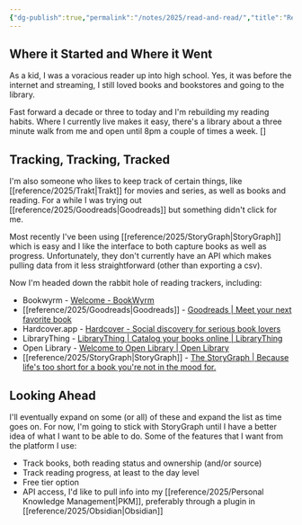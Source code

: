 ```yaml
---
{"dg-publish":true,"permalink":"/notes/2025/read-and-read/","title":"Read and Read","tags":["tracking","metrics","reading"],"created":"2025-08-05 17:00:45","updated":"2025-08-09T20:07:37-04:00"}
---
```


## Where it Started and Where it Went

As a kid, I was a voracious reader up into high school. Yes, it was before the internet and streaming, I still loved books and bookstores and going to the library.

Fast forward a decade or three to today and I'm rebuilding my reading habits. Where I currently live makes it easy, there's a library about a three minute walk from me and open until 8pm a couple of times a week.
[]
## Tracking, Tracking, Tracked

I'm also someone who likes to keep track of certain things, like [[reference/2025/Trakt\|Trakt]] for movies and series, as well as books and reading. For a while I was trying out [[reference/2025/Goodreads\|Goodreads]] but something didn't click for me.

Most recently I've been using [[reference/2025/StoryGraph\|StoryGraph]] which is easy and I like the interface to both capture books as well as progress. Unfortunately, they don't currently have an API which makes pulling data from it less straightforward (other than exporting a csv).

Now I'm headed down the rabbit hole of reading trackers, including:

- Bookwyrm - [Welcome - BookWyrm](https://bookwyrm.social/)
- [[reference/2025/Goodreads\|Goodreads]] - [Goodreads | Meet your next favorite book](https://www.goodreads.com/)
- Hardcover.app - [Hardcover - Social discovery for serious book lovers](https://hardcover.app/)
- LibraryThing - [LibraryThing \| Catalog your books online \| LibraryThing](https://www.librarything.com/)
- Open Library - [Welcome to Open Library \| Open Library](https://openlibrary.org/)
- [[reference/2025/StoryGraph\|StoryGraph]] - [The StoryGraph | Because life's too short for a book you're not in the mood for.](https://thestorygraph.com/)

## Looking Ahead

I'll eventually expand on some (or all) of these and expand the list as time goes on. For now, I'm going to stick with StoryGraph until I have a better idea of what I want to be able to do. Some of the features that I want from the platform I use:

- Track books, both reading status and ownership (and/or source)
- Track reading progress, at least to the day level
- Free tier option
- API access, I'd like to pull info into my [[reference/2025/Personal Knowledge Management\|PKM]], preferably through a plugin in [[reference/2025/Obsidian\|Obsidian]]

